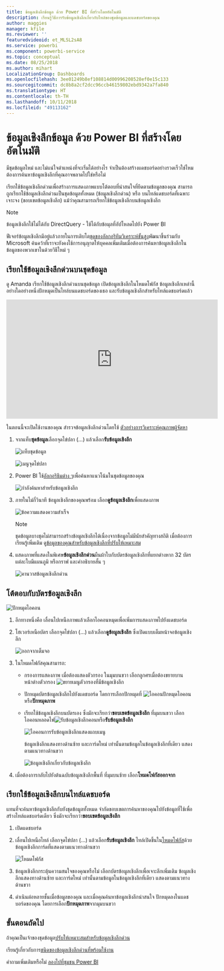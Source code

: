 ```yaml
---
title: ข้อมูลเชิงลึกข้อมูล ด้วย Power BI ที่สร้างโดยอัตโนมัติ
description: เรียนรู้วิธีการรับข้อมูลเชิงลึกเกี่ยวกับไทล์ของชุดข้อมูลและแดชบอร์ดของคุณ
author: maggies
manager: kfile
ms.reviewer: ''
featuredvideoid: et_MLSL2sA8
ms.service: powerbi
ms.component: powerbi-service
ms.topic: conceptual
ms.date: 08/25/2018
ms.author: mihart
LocalizationGroup: Dashboards
ms.openlocfilehash: 3ee01249b8ef108814d00996208528ef0e15c133
ms.sourcegitcommit: dc8b8a2cf2dcc96ccb46159802ebd9342a7fa840
ms.translationtype: HT
ms.contentlocale: th-TH
ms.lasthandoff: 10/11/2018
ms.locfileid: "49113162"
---
```

# <a name="automatically-generate-data-insights-with-power-bi"></a>ข้อมูลเชิงลึกข้อมูล ด้วย Power BI ที่สร้างโดยอัตโนมัติ
มีชุดข้อมูลใหม่ และไม่แน่ใจตำแหน่งที่จะเริ่มได้อย่างไร  จำเป็นต้องสร้างแดชบอร์ดอย่างรวดเร็วใช่ไหม  ต้องการค้นหาข้อมูลเชิงลึกที่คุณอาจพลาดไปใช่หรือไม่

เรียกใช้ข้อมูลเชิงลึกด่วนเพื่อสร้างการแสดงภาพแบบโต้ตอบที่น่าสนใจที่ยึดตามข้อมูลของคุณ สามารถถูกเรียกใช้ข้อมูลเชิงลึกด่วนเป็นชุดข้อมูลทั้งหมด (ข้อมูลเชิงลึกด่วน) หรือ บนไทล์แดชบอร์ดที่เฉพาะเจาะจง (ขอบเขตข้อมูลเชิงลึก) แม้ว่าคุณสามารถเรียกใช้ข้อมูลเชิงลึกบนข้อมูลเชิงลึก

> [!NOTE]
> ข้อมูลเชิงลึกใช้ไม่ได้กับ DirectQuery - ใช้ได้กับข้อมุลที่อัปโหลดไปยัง Power BI
> 

ฟีเจอร์ข้อมูลเชิงลึกมีอยู่แล้วภายในการเติบโต[ชุดของอัลกอริทึมวิเคราะห์ขั้นสูง](service-insight-types.md)พัฒนาขึ้นร่วมกับ Microsoft ค้นคว้าที่เราจะยังคงใช้การอนุญาตให้บุคคลเพิ่มเติมเมื่อต้องการค้นหาข้อมูลเชิงลึกในข้อมูลของพวกเขาในด้วยวิธีใหม่ ๆ

## <a name="run-quick-insights-on-a-dataset"></a>เรียกใช้ข้อมูลเชิงลึกด่วนบนชุดข้อมูล
ดู Amanda เรียกใช้ข้อมูลเชิงลึกด่วนบนชุดข้อมูล เปิดข้อมูลเชิงลึกในโหมดโฟกัส ข้อมูลเชิงลึกเหล่านี้อย่างใดอย่างหนึ่งปักหมุดเป็นไทล์บนแดชบอร์ดของเธอ และรับข้อมูลเชิงลึกสำหรับไทล์แดชบอร์ดแล้ว

<iframe width="560" height="315" src="https://www.youtube.com/embed/et_MLSL2sA8" frameborder="0" allowfullscreen></iframe>


ในตอนนี้จะเปิดใช้งานของคุณ สำรวจข้อมูลเชิงลึกด่วนโดยใช้ [ตัวอย่างการวิเคราะห์คุณภาพผู้จัดหา](sample-supplier-quality.md)

1. จากแท็บ**ชุดข้อมูล**เลือกจุดไข่ปลา (...) แล้วเลือก**รับข้อมูลเชิงลึก**
   
    ![แท็บชุดข้อมูล](media/service-insights/power-bi-ellipses.png)
   
    ![เมนูจุดไข่ปลา](media/service-insights/power-bi-tab.png)
2. Power BI ใช้[อัลกอริธึมต่าง ๆ](service-insight-types.md)เพื่อค้นหาแนวโน้มในชุดข้อมูลของคุณ
   
    ![กำลังค้นหาสำหรับข้อมูลเชิงลึก](media/service-insights/pbi_autoinsightssearching.png)
3. ภายในไม่กี่วินาที ข้อมูลเชิงลึกของคุณพร้อม  เลือก**ดูข้อมูลเชิงลึก**เพื่อแสดงภาพ
   
    ![ข้อความแสดงความสำเร็จ](media/service-insights/pbi_autoinsightsuccess.png)
   
    > [!NOTE]
    > ชุดข้อมูลบางชุดไม่สามารถสร้างข้อมูลเชิงลึกได้เนื่องจากข้อมูลไม่มีนัยสำคัญทางสถิติ  เมื่อต้องการเรียนรู้เพิ่มเติม ดู[ข้อมูลของคุณสำหรับข้อมูลเชิงลึกที่ปรับให้เหมาะสม](service-insights-optimize.md)
   > 
    
1. แสดงภาพที่แสดงในพิเศษ**ข้อมูลเชิงลึกด่วน**ผืนผ้าใบกับบัตรข้อมูลเชิงลึกที่แยกต่างหาก 32 บัตรแต่ละใบมีแผนภูมิ หรือกราฟ และคำอธิบายสั้น ๆ
   
    ![คานวาสข้อมูลเชิงลึกด่วน](media/service-insights/power-bi-insights.png)

## <a name="interact-with-the-insight-cards"></a>โต้ตอบกับบัตรข้อมูลเชิงลึก
  ![ปักหมุดไอคอน](media/service-insights/pbi_hover.png)

1. อีกทางหนึ่งคือ เลื่อนไปเหนือภาพแล้วเลือกไอคอนหมุดเพื่อเพิ่มการแสดงภาพไปยังแดชบอร์ด
2. โฮเวอร์เหนือบัตร เลือกจุดไข่ปลา (...) แล้วเลือก**ดูข้อมูลเชิงลึก** ซึ่งเปิดแบบเต็มหน้าจอข้อมูลเชิงลึก
   
    ![ออกจากเต็มจอ](media/service-insights/power-bi-insight-focus.png)
3. ในโหมดโฟกัสคุณสามารถ:
   
   * กรองการแสดงภาพ  เมื่อต้องแสดงตัวกรอง ในมุมบนขวา เลือกลูกศรเมื่อต้องขยายบานหน้าต่างตัวกรอง
        ![ขยายเมนูตัวกรองที่มีข้อมูลเชิงลึก](media/service-insights/power-bi-insights-filter-new.png)
   * ปักหมุดบัตรข้อมูลเชิงลึกไปยังแดชบอร์ด โดยการเลือกปักหมุดที่ ![ไอคอนปักหมุด](media/service-insights/power-bi-pin-icon.png)ไอคอน หรือ**ปักหมุดภาพ**
   * เรียกใช้ข้อมูลเชิงลึกบนบัตรเอง ซึ่งมักจะเรียกว่า**ขอบเขตข้อมูลเชิงลึก** ที่มุมบนขวา เลือกไอคอนหลอดไฟ![รับข้อมูลเชิงลึกคอน](media/service-insights/power-bi-bulb-icon.png)หรือ**รับข้อมูลเชิงลึก**
     
       ![ไอคอนการรับข้อมูลเชิงลึกแสดงแถบเมนู](media/service-insights/pbi-autoinsights-tile.png)
     
     ข้อมูลเชิงลึกแสดงทางด้านซ้าย และการ์ดใหม่ เท่านั้นตามข้อมูลในข้อมูลเชิงลึกที่เดียว แสดงตามแนวทางด้านขวา
     
       ![ข้อมูลเชิงลึกเกี่ยวกับข้อมูลเชิงลึก](media/service-insights/power-bi-insights-on-insights-new.png)
4. เมื่อต้องการกลับไปยังต้นฉบับข้อมูลเชิงลึกพื้นที่ ที่มุมบนซ้าย เลือก**โหมดโฟกัสออกจาก**

## <a name="run-insights-on-a-dashboard-tile"></a>เรียกใช้ข้อมูลเชิงลึกบนไทล์แดชบอร์ด
แทนที่จะค้นหาข้อมูลเชิงลึกกับยังชุดข้อมูลทั้งหมด จำกัดขอบเขตการค้นหาของคุณไปยังข้อมูลที่ใช้เพื่อสร้างไทล์แดชบอร์ดเดียว ซึ่งมักจะเรียกว่า**ขอบเขตข้อมูลเชิงลึก**

1. เปิดแดชบอร์ด
2. เลื่อนไปเหนือไทล์ เลือกจุดไข่ปลา (...) แล้วเลือก**รับข้อมูลเชิงลึก** ไทล์เปิดขึ้นใน[โหมดโฟกัส](service-focus-mode.md)ด้วยข้อมูลเชิงลึกการ์ดที่แสดงตามแนวทางด้านขวา    
   
    ![โหมดโฟกัส](media/service-insights/pbi-insights-tile.png)    
4. ข้อมูลเชิงลึกกระตุ้นความสนใจของคุณหรือไม่ เลือกบัตรข้อมูลเชิงลึกเพื่อเจาะลึกเพิ่มเติม ข้อมูลเชิงลึกแสดงทางด้านซ้าย และการ์ดใหม่ เท่านั้นตามข้อมูลในข้อมูลเชิงลึกที่เดียว แสดงตามแนวทางด้านขวา    
6. ดำเนินต่อหลายชั้นเมื่อข้อมูลของคุณ และเมื่อคุณค้นหาข้อมูลเชิงลึกน่าสนใจ ปักหมุดลงในแดชบอร์ดของคุณ โดยการเลือก**ปักหมุดภาพ**จากมุมบนขวา

## <a name="next-steps"></a>ขั้นตอนถัดไป
ถ้าคุณเป็นเจ้าของชุดข้อมูล[ปรับให้เหมาะสมสำหรับข้อมูลเชิงลึกด่วน](service-insights-optimize.md)

เรียนรู้เกี่ยวกับการ[ชนิดของข้อมูลเชิงลึกด่วนที่พร้อมใช้งาน](service-insight-types.md)

คำถามเพิ่มเติมหรือไม่ [ลองไปที่ชุมชน Power BI](http://community.powerbi.com/)

